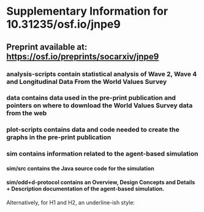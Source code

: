 # Supplementary Information for 10.31235/osf.io/jnpe9
## Preprint available at: https://osf.io/preprints/socarxiv/jnpe9
### analysis-scripts contain statistical analysis of Wave 2, Wave 4 and Longitudinal Data From the World Values Survey
### data contains data used in the pre-print publication and pointers on where to download the World Values Survey data from the web
### plot-scripts contains data and code needed to create the graphs in the pre-print publication
### sim contains information related to the agent-based simulation
#### sim/src contains the Java source code for the simulation
#### sim/odd+d-protocol contains an Overview, Design Concepts and Details + Description documentation of the agent-based simulation.

Alternatively, for H1 and H2, an underline-ish style:
